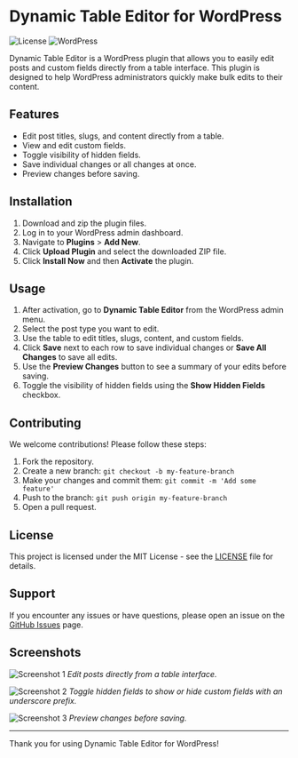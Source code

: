 # Dynamic Table Editor for WordPress

![License](https://img.shields.io/badge/license-MIT-blue.svg)
![WordPress](https://img.shields.io/badge/WordPress-5.0%2B-blue.svg)

Dynamic Table Editor is a WordPress plugin that allows you to easily edit posts and custom fields directly from a table interface. This plugin is designed to help WordPress administrators quickly make bulk edits to their content.

## Features

- Edit post titles, slugs, and content directly from a table.
- View and edit custom fields.
- Toggle visibility of hidden fields.
- Save individual changes or all changes at once.
- Preview changes before saving.

## Installation

1. Download and zip the plugin files.
2. Log in to your WordPress admin dashboard.
3. Navigate to **Plugins** > **Add New**.
4. Click **Upload Plugin** and select the downloaded ZIP file.
5. Click **Install Now** and then **Activate** the plugin.

## Usage

1. After activation, go to **Dynamic Table Editor** from the WordPress admin menu.
2. Select the post type you want to edit.
3. Use the table to edit titles, slugs, content, and custom fields.
4. Click **Save** next to each row to save individual changes or **Save All Changes** to save all edits.
5. Use the **Preview Changes** button to see a summary of your edits before saving.
6. Toggle the visibility of hidden fields using the **Show Hidden Fields** checkbox.

## Contributing

We welcome contributions! Please follow these steps:

1. Fork the repository.
2. Create a new branch: `git checkout -b my-feature-branch`
3. Make your changes and commit them: `git commit -m 'Add some feature'`
4. Push to the branch: `git push origin my-feature-branch`
5. Open a pull request.

## License

This project is licensed under the MIT License - see the [LICENSE](LICENSE) file for details.

## Support

If you encounter any issues or have questions, please open an issue on the [GitHub Issues](https://github.com/yourusername/dynamic-table-editor/issues) page.

## Screenshots

![Screenshot 1](screenshot1.png)
*Edit posts directly from a table interface.*

![Screenshot 2](screenshot2.png)
*Toggle hidden fields to show or hide custom fields with an underscore prefix.*

![Screenshot 3](screenshot3.png)
*Preview changes before saving.*

---

Thank you for using Dynamic Table Editor for WordPress!
